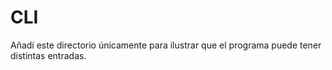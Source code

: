 # CLI

Añadí este directorio únicamente para ilustrar que el programa puede tener distintas entradas.
